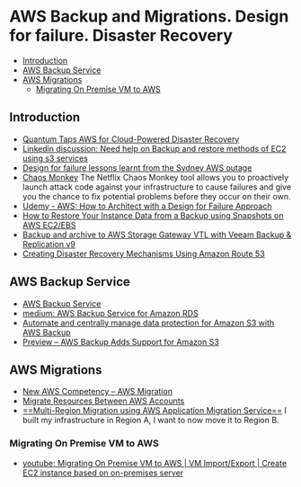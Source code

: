 # AWS Backup and Migrations. Design for failure. Disaster Recovery
- [Introduction](#introduction)
- [AWS Backup Service](#aws-backup-service)
- [AWS Migrations](#aws-migrations)
    - [Migrating On Premise VM to AWS](#migrating-on-premise-vm-to-aws)

## Introduction
- [Quantum Taps AWS for Cloud-Powered Disaster Recovery](http://www.infostor.com/backup-and_recovery/quantum-taps-aws-for-cloud-powered-disaster-recovery.html)
- [Linkedin discussion: Need help on Backup and restore methods of EC2 using s3 services](https://www.linkedin.com/groups/49531/49531-6093375473969090562)
- [Design for failure lessons learnt from the Sydney AWS outage](https://www.hava.io/blog/design-for-failure-lessons-learnt-from-the-sydney-aws-outage)
- [Chaos Monkey](https://github.com/Netflix/SimianArmy/wiki/Chaos-Monkey) The Netflix Chaos Monkey tool allows you to proactively launch attack code against your infrastructure to cause failures and give you the chance to fix potential problems before they occur on their own. 
- [Udemy - AWS: How to Architect with a Design for Failure Approach](https://www.udemy.com/how-to-architect-with-a-design-for-failure-approach/)
- [How to Restore Your Instance Data from a Backup using Snapshots on AWS EC2/EBS](https://www.cloudinsidr.com/content/how-to-restore-your-instance-data-from-a-backup-using-snapshots-on-aws-ec2ebs/)
- [Backup and archive to AWS Storage Gateway VTL with Veeam Backup & Replication v9](https://aws.amazon.com/es/about-aws/whats-new/2016/08/backup-and-archive-to-aws-storage-gateway-vtl-with-veeam-backup-and-replication-v9/)
- [Creating Disaster Recovery Mechanisms Using Amazon Route 53](https://aws.amazon.com/blogs/networking-and-content-delivery/creating-disaster-recovery-mechanisms-using-amazon-route-53/)

## AWS Backup Service
- [AWS Backup Service](https://aws.amazon.com/backup)
- [medium: AWS Backup Service for Amazon RDS](https://medium.com/avmconsulting-blog/aws-backup-service-for-amazon-rds-3e6f5827aa66)
- [Automate and centrally manage data protection for Amazon S3 with AWS Backup](https://aws.amazon.com/blogs/storage/automate-and-centrally-manage-data-protection-for-amazon-s3-with-aws-backup/)
- [Preview – AWS Backup Adds Support for Amazon S3](https://aws.amazon.com/blogs/aws/preview-aws-backup-adds-support-for-amazon-s3/)

## AWS Migrations
- [New AWS Competency – AWS Migration](https://aws.amazon.com/blogs/aws/new-aws-competency-aws-migration/)
- [Migrate Resources Between AWS Accounts](https://aws.amazon.com/blogs/architecture/migrate-resources-between-aws-accounts)
- [==Multi-Region Migration using AWS Application Migration Service==](https://aws.amazon.com/blogs/architecture/multi-region-migration-using-aws-application-migration-service/) I built my infrastructure in Region A, I want to now move it to Region B.

### Migrating On Premise VM to AWS
- [youtube: Migrating On Premise VM to AWS | VM Import/Export | Create EC2 instance based on on-premises server](https://youtu.be/buzusNljpy4)